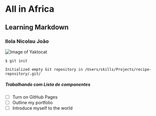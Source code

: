  # All in Africa
 ## Learning Markdown 
 ### Ilola Nicolau João

 ![Image of Yaktocat](https://octodex.github.com/images/yaktocat.png)


```
$ git init

Initialized empty Git repository in /Users/skills/Projects/recipe-repository/.git/
```
##### Trabalhando com Lista de componentes
- [ ] Turn on GitHub Pages
- [ ] Outline my portfolio
- [ ] Introduce myself to the world
